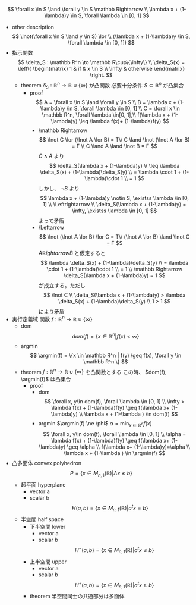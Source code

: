 $$
\forall x \in S \land \forall y \in S \mathbb Rightarrow \\  \lambda x + (1-\lambda)y \in S, \forall \lambda \in [0, 1]
$$
- other description
    $$
    \lnot(\forall x \in S \land y \in S) \lor \\  (\lambda x + (1-\lambda)y \in S, \forall \lambda \in [0, 1])
    $$
- 指示関数
    $$
    \delta_S : \mathbb R^n \to \mathbb R\cup\{\infty\} \\
    \delta_S(x) = 
    \left\{
    \begin{matrix}
    1 & if & x \in S \\
    \infty & otherwise
    \end{matrix}
    \right.
    $$
    - theorem
        $\delta_S : \mathbb R^n \to \mathbb R\cup\{\infty\}$ 
        が凸関数 
        必要十分条件
        $S \subset \mathbb R^n$ が凸集合
        - proof
            $$
            A = \forall x \in S \land \forall y \in S \\
            B = \lambda x + (1-\lambda)y \in S, \forall \lambda \in [0, 1] \\
            C = \forall x \in \mathbb R^n, \forall \lambda \in[0, 1],\\ f(\lambda x + (1- \lambda)y) \leq \lambda f(x)+ (1-\lambda)f(y)
            $$
            - \mathbb Rightarrow
                $$
                \lnot C \lor (\lnot A \lor B) = T\\
                C \land \lnot (\lnot A \lor B) = F \\
                C \land A \land \lnot B = F
                $$
                $C \land A$ より
                $$
                \delta_S(\lambda x + (1-\lambda)y) \\ 
                \leq
                \lambda \delta_S(x) + (1-\lambda)\delta_S(y) \\
                = \lambda \cdot 1 + (1-\lambda)\cdot 1 \\
                = 1
                $$
                しかし、 $\lnot B$ より
                $$
                \lambda x + (1-\lambda)y \notin S, \existss \lambda \in [0, 1] \\
                \Leftrightarrow \\
                \delta_S(\lambda x + (1-\lambda)y) = \infty, \existss \lambda \in [0, 1]
                $$
                よって矛盾
            - \Leftarrow
                $$
                \lnot (\lnot A \lor B) \lor C = T\\
                (\lnot A \lor B) \land \lnot C = F
                $$
                $A \mathbb Rightarrow  B$ と仮定すると
                $$
                \lambda \delta_S(x) + (1-\lambda)\delta_S(y) \\
                = \lambda \cdot 1 + (1-\lambda)\cdot 1 \\
                = 1
                \\ \mathbb Rightarrow \delta_S(\lambda x + (1-\lambda)y) = 1
                $$
                が成立する。ただし
                $$
                \lnot C \\
                \delta_S(\lambda x + (1-\lambda)y) >
                \lambda \delta_S(x) + (1-\lambda)\delta_S(y) \\
                1 > 1
                $$
                により矛盾
- 実行定義域
    関数 $f: \mathbb R^n \to \mathbb R \cup\{\infty\}$
    - dom
        $$
        dom(f) = \{x \in \mathbb R^n|f(x)< \infty\}
        $$
    - argmin
        $$
        \argmin(f) = \{x \in \mathbb R^n | f(y) \geq f(x), \forall y \in \mathbb R^n  \}
        $$
    - theorem
        $f : \mathbb R^n \to \mathbb R\cup\{\infty \}$ を凸関数とする
        この時、 $dom(f), \argmin(f)$ 
        は凸集合
        - proof
            - dom
                $$
                \forall x, y\in dom(f), \forall \lambda \in [0, 1] \\
                \infty > \lambda f(x) + (1-\lambda)f(y) \geq f(\lambda x+ (1-\lambda)y) \\
                \lambda x + (1-\lambda ) \in dom(f)
                $$
            - argmin
                $\argmin(f) \ne \phi$
                $\alpha = \min_{x \in \mathbb R^n} f(x)$
                $$
                \forall x, y\in dom(f), \forall \lambda \in [0, 1] \\
                \alpha = \lambda f(x) + (1-\lambda)f(y) \geq f(\lambda x+ (1-\lambda)y) \geq \alpha \\
                f(\lambda x+ (1-\lambda)y)=\alpha \\
                \lambda x + (1-\lambda ) \in \argmin(f)
                $$
- 凸多面体 convex polyhedron
    $$
    P = \{x \in M_{n, 1}(\mathbb R)| Ax \leq b\}
    $$
    - 超平面 hyperplane
        - vector a
        - scalar b
        $$
        H(a, b) = \{x \in M_{n, 1}(\mathbb R)|a^t x = b\}
        $$
    - 半空間 half space
        - 下半空間 lower
            - vector a
            - scalar b
            $$
            H^-(a, b) = \{x \in M_{n, 1}(\mathbb R)|a^t x \leq b\}
            $$
        - 上半空間 upper
            - vector a
            - scalar b
            $$
            H^+(a, b) = \{x \in M_{n, 1}(\mathbb R)|a^t x \geq b\}
            $$
        - theorem
            半空間同士の共通部分は多面体